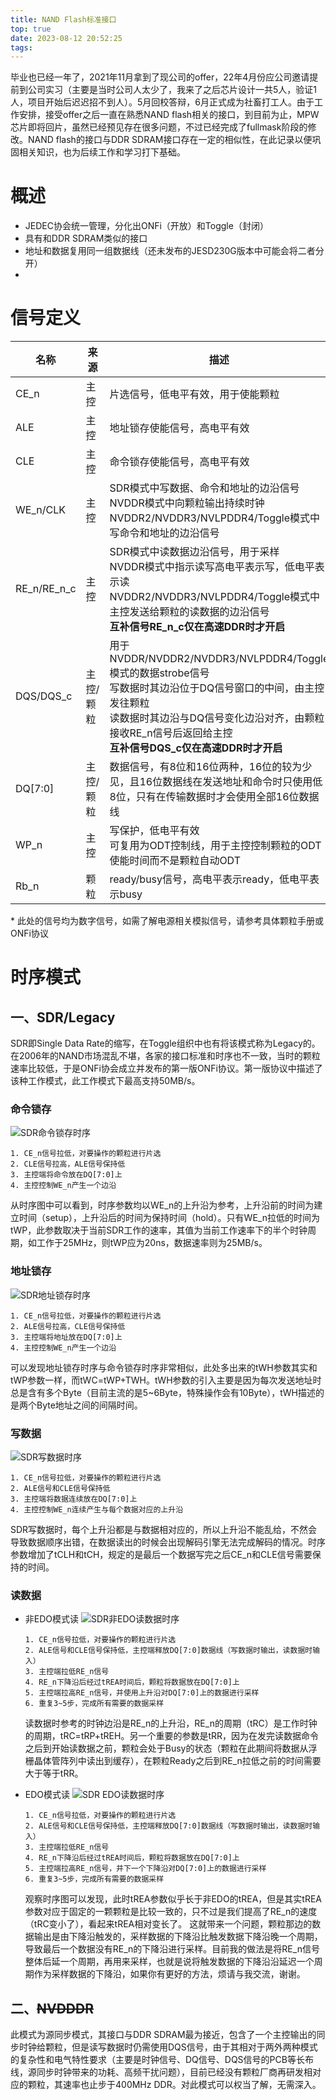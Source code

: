 ```yaml
---
title: NAND Flash标准接口
top: true
date: 2023-08-12 20:52:25
tags:
---
```

毕业也已经一年了，2021年11月拿到了现公司的offer，22年4月份应公司邀请提前到公司实习（主要是当时公司人太少了，我来了之后芯片设计一共5人，验证1人，项目开始后迟迟招不到人）。5月回校答辩，6月正式成为社畜打工人。由于工作安排，接受offer之后一直在熟悉NAND flash相关的接口，到目前为止，MPW芯片即将回片，虽然已经预见存在很多问题，不过已经完成了fullmask阶段的修改。NAND flash的接口与DDR SDRAM接口存在一定的相似性，在此记录以便巩固相关知识，也为后续工作和学习打下基础。
<!--more-->

# 概述
* JEDEC协会统一管理，分化出ONFi（开放）和Toggle（封闭）
* 具有和DDR SDRAM类似的接口
* 地址和数据复用同一组数据线（还未发布的JESD230G版本中可能会将二者分开）
* 

# 信号定义
| 名称    | 来源         | 描述                                                                                          |
| ------- | ------------ | --------------------------------------------------------------------------------------------- |
| CE_n     | 主控       | 片选信号，低电平有效，用于使能颗粒                                                                 |
| ALE     | 主控       | 地址锁存使能信号，高电平有效                                                |
| CLE   | 主控        | 命令锁存使能信号，高电平有效                                         |
| WE_n/CLK   | 主控        | SDR模式中写数据、命令和地址的边沿信号<br>NVDDR模式中向颗粒输出持续时钟<br>NVDDR2/NVDDR3/NVLPDDR4/Toggle模式中写命令和地址的边沿信号 |
| RE_n/RE_n_c | 主控        |    SDR模式中读数据边沿信号，用于采样<br>NVDDR模式中指示读写高电平表示写，低电平表示读<br>NVDDR2/NVDDR3/NVLPDDR4/Toggle模式中主控发送给颗粒的读数据的边沿信号<br>__互补信号RE_n_c仅在高速DDR时才开启__ |
| DQS/DQS_c  | 主控/颗粒   | 用于NVDDR/NVDDR2/NVDDR3/NVLPDDR4/Toggle模式的数据strobe信号<br>写数据时其边沿位于DQ信号窗口的中间，由主控发往颗粒<br>读数据时其边沿与DQ信号变化边沿对齐，由颗粒接收RE_n信号后返回给主控<br>__互补信号DQS_c仅在高速DDR时才开启__  |
| DQ[7:0]  | 主控/颗粒        | 数据信号，有8位和16位两种，16位的较为少见，且16位数据线在发送地址和命令时只使用低8位，只有在传输数据时才会使用全部16位数据线        |
| WP_n  | 主控         | 写保护，低电平有效<br>可复用为ODT控制线，用于主控控制颗粒的ODT使能时间而不是颗粒自动ODT             |
| Rb_n  | 颗粒         | ready/busy信号，高电平表示ready，低电平表示busy     |

\* 此处的信号均为数字信号，如需了解电源相关模拟信号，请参考具体颗粒手册或ONFi协议

# 时序模式
## 一、SDR/Legacy
SDR即Single Data Rate的缩写，在Toggle组织中也有将该模式称为Legacy的。在2006年的NAND市场混乱不堪，各家的接口标准和时序也不一致，当时的颗粒速率比较低，于是ONFi协会成立并发布的第一版ONFi协议。第一版协议中描述了该种工作模式，此工作模式下最高支持50MB/s。
### 命令锁存
![SDR命令锁存时序](../../../hexo/themes/icarus/source/img/onfi/SDR_cmd_latch.png "SDR命令锁存时序")
```
1. CE_n信号拉低，对要操作的颗粒进行片选
2. CLE信号拉高，ALE信号保持低
3. 主控端将命令放在DQ[7:0]上
4. 主控控制WE_n产生一个边沿
```
从时序图中可以看到，时序参数均以WE_n的上升沿为参考，上升沿前的时间为建立时间（setup），上升沿后的时间为保持时间（hold）。只有WE_n拉低的时间为tWP，此参数取决于当前SDR工作的速率，其值为当前工作速率下的半个时钟周期，如工作于25MHz，则tWP应为20ns，数据速率则为25MB/s。

### 地址锁存
![SDR地址锁存时序](../../../hexo/themes/icarus/source/img/onfi/SDR_addr_latch.png "SDR地址锁存时序")
```
1. CE_n信号拉低，对要操作的颗粒进行片选
2. ALE信号拉高，CLE信号保持低
3. 主控端将地址放在DQ[7:0]上
4. 主控控制WE_n产生一个边沿
```
可以发现地址锁存时序与命令锁存时序非常相似，此处多出来的tWH参数其实和tWP参数一样，而tWC=tWP+TWH。tWH参数的引入主要是因为每次发送地址时总是含有多个Byte（目前主流的是5~6Byte，特殊操作会有10Byte），tWH描述的是两个Byte地址之间的间隔时间。

### 写数据
![SDR写数据时序](../../../hexo/themes/icarus/source/img/onfi/SDR_write_data.png "SDR写数据时序")
```
1. CE_n信号拉低，对要操作的颗粒进行片选
2. ALE信号和CLE信号保持低
3. 主控端将数据连续放在DQ[7:0]上
4. 主控控制WE_n连续产生与每个数据对应的上升沿
```
SDR写数据时，每个上升沿都是与数据相对应的，所以上升沿不能乱给，不然会导致数据顺序出错，在数据读出的时候会出现解码引擎无法完成解码的情况。时序参数增加了tCLH和tCH，规定的是最后一个数据写完之后CE_n和CLE信号需要保持的时间。
### 读数据
* 非EDO模式读
  ![SDR非EDO读数据时序](../../../hexo/themes/icarus/source/img/onfi/SDR_read_data_nonedo.png "SDR非EDO读数据时序")
  ```
  1. CE_n信号拉低，对要操作的颗粒进行片选
  2. ALE信号和CLE信号保持低，主控端释放DQ[7:0]数据线（写数据时输出，读数据时输入）
  3. 主控端拉低RE_n信号
  4. RE_n下降沿后经过tREA时间后，颗粒将数据放在DQ[7:0]上
  5. 主控端拉高RE_n信号，并使用上升沿对DQ[7:0]上的数据进行采样
  6. 重复3~5步，完成所有需要的数据采样
  ```
  读数据时参考的时钟边沿是RE_n的上升沿，RE_n的周期（tRC）是工作时钟的周期，tRC=tRP+tREH。另一个重要的参数是tRR，因为在发完读数据命令之后到开始读数据之前，颗粒会处于Busy的状态（颗粒在此期间将数据从浮栅晶体管阵列中读出到缓存），在颗粒Ready之后到RE_n拉低之前的时间需要大于等于tRR。

* EDO模式读
  ![SDR EDO读数据时序](../../../hexo/themes/icarus/source/img/onfi/SDR_read_data_edo.png "SDR EDO读数据时序")
  ```
  1. CE_n信号拉低，对要操作的颗粒进行片选
  2. ALE信号和CLE信号保持低，主控端释放DQ[7:0]数据线（写数据时输出，读数据时输入）
  3. 主控端拉低RE_n信号
  4. RE_n下降沿后经过tREA时间后，颗粒将数据放在DQ[7:0]上
  5. 主控端拉高RE_n信号，并下一个下降沿对DQ[7:0]上的数据进行采样
  6. 重复3~5步，完成所有需要的数据采样
  ```
  观察时序图可以发现，此时tREA参数似乎长于非EDO的tREA，但是其实tREA参数对应于固定的一颗颗粒是比较一致的，只不过是我们提高了RE_n的速度（tRC变小了），看起来tREA相对变长了。
  这就带来一个问题，颗粒那边的数据输出是由下降沿触发的，采样数据的下降沿比触发数据下降沿晚一个周期，导致最后一个数据没有RE_n的下降沿进行采样。目前我的做法是将RE_n信号整体后延一个周期，再用来采样，也就是说将触发数据的下降沿沿延迟一个周期作为采样数据的下降沿，如果你有更好的方法，烦请与我交流，谢谢。

## 二、~~NVDDDR~~
此模式为源同步模式，其接口与DDR SDRAM最为接近，包含了一个主控输出的同步时钟给颗粒，但是读写数据时仍需使用DQS信号，由于其相对于两外两种模式的复杂性和电气特性要求（主要是时钟信号、DQ信号、DQS信号的PCB等长布线，源同步时钟带来的功耗、高频干扰问题），目前已经没有颗粒厂商再研发相对应的颗粒，其速率也止步于400MHz DDR。对此模式可以权当了解，无需深入。